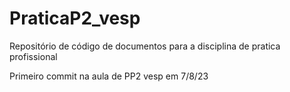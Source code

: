 # PraticaP2_vesp
Repositório de código de documentos para a disciplina de pratica profissional

Primeiro commit na aula de PP2 vesp em 7/8/23
